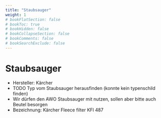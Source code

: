 ```yaml
---
title: "Staubsauger"
weight: 1
# bookFlatSection: false
# bookToc: true
# bookHidden: false
# bookCollapseSection: false
# bookComments: false
# bookSearchExclude: false
---
```


# Staubsauger

- Hersteller: Kärcher
- TODO Typ vom Staubsauger herausfinden (konnte kein typenschild finden)
- Wir dürfen den AWO Staubsauger mit nutzen, sollen aber bitte auch Beutel besorgen
- Bezeichnung: Kärcher Fleece filter KFI 487
